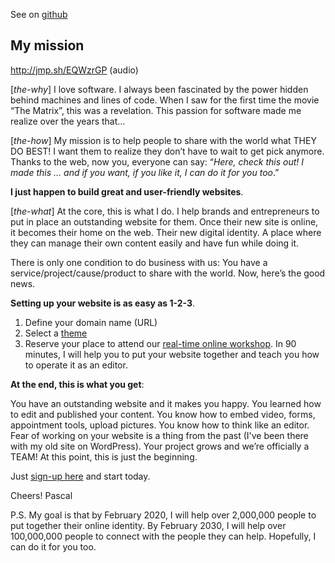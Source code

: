 <!-- 2016-02-11_15h54 -->
<a name="my-mission"/>

See on [github](https://github.com/publiodigital-com/dummy-content/blob/master/docs/my-mission/README.md)

## My mission

http://jmp.sh/EQWzrGP (audio)

[*the-why*] I love software. I always been fascinated by the power hidden behind machines and lines of code. When I saw for the first time the movie “The Matrix”, this was a revelation. This passion for software made me realize over the years that…

[*the-how*] My mission is to help people to share with the world what THEY DO BEST! I want them to realize they don’t have to wait to get pick anymore. Thanks to the web, now you, everyone can say: “*Here, check this out! I made this … and if you want, if you like it, I can do it for you too*.” 

**I just happen to build great and user-friendly websites**.

[*the-what*] At the core, this is what I do. I help brands and entrepreneurs to put in place an outstanding website for them. Once their new site is online, it becomes their home on the web.  Their new digital identity. A place where they can manage their own content easily and have fun while doing it.

There is only one condition to do business with us: You have a service/project/cause/product to share with the world. Now, here’s the good news. 

**Setting up your website is as easy as 1-2-3**.

1. Define your domain name (URL)
2. Select a [theme](http://publiodigital.com/themes)
3. Reserve your place to attend our [real-time online workshop](http://publiodigital.com/live-workshop). In 90 minutes, I will help you to put your website together and teach you how to operate it as an editor.

**At the end, this is what you get**:

You have an outstanding website and it makes you happy. You learned how to edit and published your content. You know how to embed video, forms, appointment tools, upload pictures. You know how to think like an editor. Fear of working on your website is a thing from the past (I've been there with my old site on WordPress). Your project grows and we’re officially a TEAM! At this point, this is just the beginning.

Just [sign-up here](http://publiodigital.com) and start today.

Cheers!
Pascal

P.S. My goal is that by February 2020, I will help over 2,000,000 people to put together their online identity. 
By February 2030, I will help over 100,000,000 people to connect with the people they can help. Hopefully, I can do it for you too.
